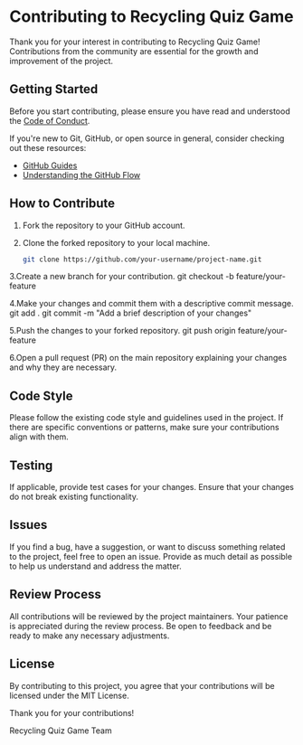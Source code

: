 # Contributing to Recycling Quiz Game

Thank you for your interest in contributing to Recycling Quiz Game! Contributions from the community are essential for the growth and improvement of the project.

## Getting Started

Before you start contributing, please ensure you have read and understood the [Code of Conduct](CODE_OF_CONDUCT.md).

If you're new to Git, GitHub, or open source in general, consider checking out these resources:

- [GitHub Guides](https://guides.github.com/)
- [Understanding the GitHub Flow](https://guides.github.com/introduction/flow/)

## How to Contribute

1. Fork the repository to your GitHub account.
   
2. Clone the forked repository to your local machine.
   ```bash
   git clone https://github.com/your-username/project-name.git
   
3.Create a new branch for your contribution.
git checkout -b feature/your-feature

4.Make your changes and commit them with a descriptive commit message.
git add .
git commit -m "Add a brief description of your changes"

5.Push the changes to your forked repository.
git push origin feature/your-feature

6.Open a pull request (PR) on the main repository explaining your changes and why they are necessary.

## Code Style
Please follow the existing code style and guidelines used in the project. If there are specific conventions or patterns, make sure your contributions align with them.

## Testing
If applicable, provide test cases for your changes. Ensure that your changes do not break existing functionality.

## Issues
If you find a bug, have a suggestion, or want to discuss something related to the project, feel free to open an issue. Provide as much detail as possible to help us understand and address the matter.

## Review Process
All contributions will be reviewed by the project maintainers. Your patience is appreciated during the review process. Be open to feedback and be ready to make any necessary adjustments.

## License
By contributing to this project, you agree that your contributions will be licensed under the MIT License.

Thank you for your contributions!

Recycling Quiz Game Team
